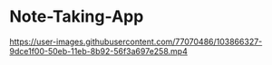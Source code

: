 # Note-Taking-App

https://user-images.githubusercontent.com/77070486/103866327-9dce1f00-50eb-11eb-8b92-56f3a697e258.mp4
